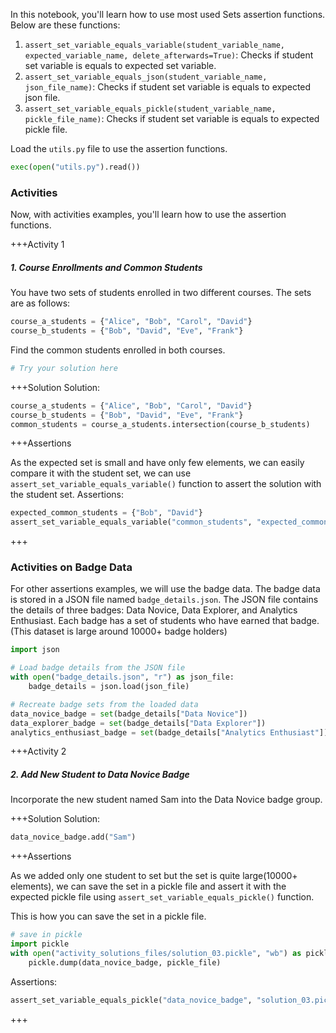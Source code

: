 In this notebook, you'll learn how to use most used Sets assertion functions. Below
are these functions:

1.  `assert_set_variable_equals_variable(student_variable_name, expected_variable_name, delete_afterwards=True)`: Checks if student set variable is equals to expected set variable.
2.  `assert_set_variable_equals_json(student_variable_name, json_file_name)`: Checks if student set variable is equals to expected json file.
3.  `assert_set_variable_equals_pickle(student_variable_name, pickle_file_name)`: Checks if student set variable is equals to expected pickle file.


Load the `utils.py` file to use the assertion functions.

``` python
exec(open("utils.py").read())
```


### Activities

Now, with activities examples, you'll learn how to use the assertion functions.

+++Activity 1
##### 1. Course Enrollments and Common Students

You have two sets of students enrolled in two different courses. The sets are as follows:

``` python  
course_a_students = {"Alice", "Bob", "Carol", "David"}
course_b_students = {"Bob", "David", "Eve", "Frank"}
```

Find the common students enrolled in both courses.

``` python
# Try your solution here
```

+++Solution
Solution:

``` python
course_a_students = {"Alice", "Bob", "Carol", "David"}
course_b_students = {"Bob", "David", "Eve", "Frank"}
common_students = course_a_students.intersection(course_b_students)
```

+++Assertions

As the expected set is small and have only few elements, we can easily compare it with the student set, we can use `assert_set_variable_equals_variable()` function to assert the solution with the student set.
Assertions:

``` python
expected_common_students = {"Bob", "David"}
assert_set_variable_equals_variable("common_students", "expected_common_students")
```
+++


### Activities on Badge Data

For other assertions examples, we will use the badge data. The badge data is stored in a JSON file named `badge_details.json`. The JSON file contains the details of three badges: Data Novice, Data Explorer, and Analytics Enthusiast. Each badge has a set of students who have earned that badge.(This dataset is large around 10000+ badge holders)

``` python
import json

# Load badge details from the JSON file
with open("badge_details.json", "r") as json_file:
    badge_details = json.load(json_file)

# Recreate badge sets from the loaded data
data_novice_badge = set(badge_details["Data Novice"])
data_explorer_badge = set(badge_details["Data Explorer"])
analytics_enthusiast_badge = set(badge_details["Analytics Enthusiast"])
```

+++Activity 2
##### 2. Add New Student to Data Novice Badge

Incorporate the new student named Sam into the Data Novice badge group.

+++Solution
Solution:

``` python
data_novice_badge.add("Sam")
```

+++Assertions

As we added only one student to set but the set is quite large(10000+ elements), we can save the set in a pickle file and assert it with the expected pickle file using `assert_set_variable_equals_pickle()` function.

This is how you can save the set in a pickle file.

``` python
# save in pickle
import pickle
with open("activity_solutions_files/solution_03.pickle", "wb") as pickle_file:
    pickle.dump(data_novice_badge, pickle_file)
```

Assertions:

``` python
assert_set_variable_equals_pickle("data_novice_badge", "solution_03.pickle")
```
+++